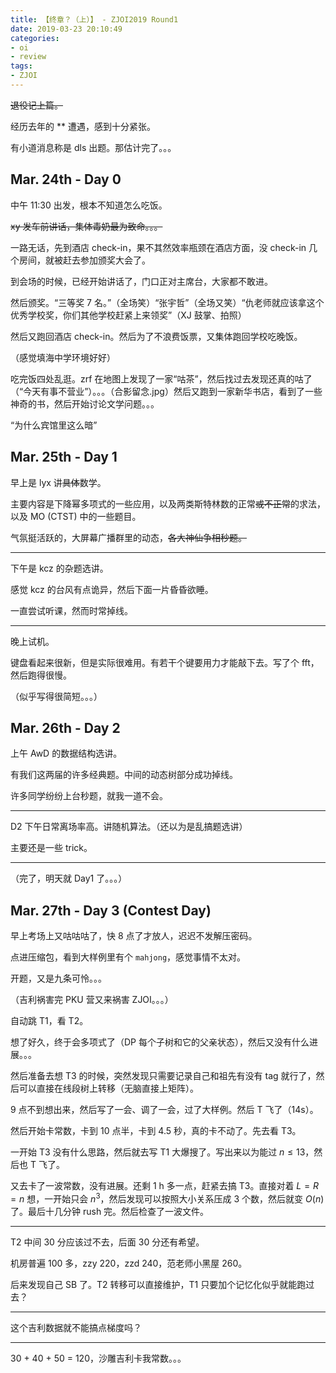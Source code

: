 ```yaml
---
title: 【终章？（上）】 - ZJOI2019 Round1
date: 2019-03-23 20:10:49
categories:
- oi
- review
tags:
- ZJOI
---
```


~~退役记上篇。~~

经历去年的 ** 遭遇，感到十分紧张。

有小道消息称是 dls 出题。那估计完了。。。

<!--- more --->

## Mar. 24th - Day 0

中午 11:30 出发，根本不知道怎么吃饭。

~~xy 发车前讲话，集体毒奶最为致命。。。~~

一路无话，先到酒店 check-in，果不其然效率瓶颈在酒店方面，没 check-in 几个房间，就被赶去参加颁奖大会了。

到会场的时候，已经开始讲话了，门口正对主席台，大家都不敢进。

然后颁奖。“三等奖 7 名。”（全场笑）“张宇哲”（全场又笑）“仇老师就应该拿这个优秀学校奖，你们其他学校赶紧上来领奖”（XJ 鼓掌、拍照）

然后又跑回酒店 check-in。然后为了不浪费饭票，又集体跑回学校吃晚饭。

（感觉填海中学环境好好）

吃完饭四处乱逛。zrf 在地图上发现了一家“咕茶”，然后找过去发现还真的咕了（“今天有事不营业”）。。。（合影留念.jpg）然后又跑到一家新华书店，看到了一些神奇的书，然后开始讨论文学问题。。。

“为什么宾馆里这么暗”

## Mar. 25th - Day 1

早上是 lyx 讲~~具体~~数学。

主要内容是下降幂多项式的一些应用，以及两类斯特林数的正常~~或不正常~~的求法，以及 MO (CTST) 中的一些题目。

气氛挺活跃的，大屏幕广播群里的动态，~~各大神仙争相秒题。~~

---

下午是 kcz 的杂题选讲。

感觉 kcz 的台风有点诡异，然后下面一片昏昏欲睡。

一直尝试听课，然而时常掉线。

---

晚上试机。

键盘看起来很新，但是实际很难用。有若干个键要用力才能敲下去。写了个 fft，然后跑得很慢。

（似乎写得很简短。。。）

## Mar. 26th - Day 2

上午 AwD 的数据结构选讲。

有我们这两届的许多经典题。中间的动态树部分成功掉线。

许多同学纷纷上台秒题，就我一道不会。

---

D2 下午日常离场率高。讲随机算法。（还以为是乱搞题选讲）

主要还是一些 trick。

---

（完了，明天就 Day1 了。。。）

## Mar. 27th - Day 3 (Contest Day)

早上考场上又咕咕咕了，快 8 点了才放人，迟迟不发解压密码。

点进压缩包，看到大样例里有个 `mahjong`，感觉事情不太对。

开题，又是九条可怜。。。

（吉利祸害完 PKU 营又来祸害 ZJOI。。。）

自动跳 T1，看 T2。

想了好久，终于会多项式了（DP 每个子树和它的父亲状态），然后又没有什么进展。。。

然后准备去想 T3 的时候，突然发现只需要记录自己和祖先有没有 tag 就行了，然后可以直接在线段树上转移（无脑直接上矩阵）。

9 点不到想出来，然后写了一会、调了一会，过了大样例。然后 T 飞了（14s）。

然后开始卡常数，卡到 10 点半，卡到 4.5 秒，真的卡不动了。先去看 T3。

一开始 T3 没有什么思路，然后就去写 T1 大爆搜了。写出来以为能过 $n \le 13$，然后也 T 飞了。

又去卡了一波常数，没有进展。还剩 1 h 多一点，赶紧去搞 T3。直接对着 $L = R = n$ 想，一开始只会 $n^3$，然后发现可以按照大小关系压成 3 个数，然后就变 $O(n)$ 了。最后十几分钟 rush 完。然后检查了一波文件。

---

T2 中间 30 分应该过不去，后面 30 分还有希望。

机房普遍 100 多，zzy 220，zzd 240，范老师小黑屋 260。

后来发现自己 SB 了。T2 转移可以直接维护，T1 只要加个记忆化似乎就能跑过去？

---

这个吉利数据就不能搞点梯度吗？

---

30 + 40 + 50 = 120，沙雕吉利卡我常数。。。
